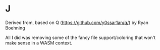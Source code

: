 J
=

Derived from, based on Q (https://github.com/y0ssar1an/q/) by Ryan Boehning

All I did was removing some of the fancy file support/coloring that won't make sense in a
WASM context.

